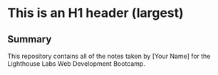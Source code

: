 # This is an H1 header (largest)
## Summary 

This repository contains all of the notes taken by [Your Name] for the Lighthouse Labs Web Development Bootcamp.

